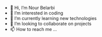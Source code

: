 - 👋 Hi, I’m Nour Belarbi
- 👀 I’m interested in coding
- 🌱 I’m currently learning new technologies
- 💞️ I’m looking to collaborate on projects
- 📫 How to reach me ...

<!---
Nourqr/Nourqr is a ✨ special ✨ repository because its `README.md` (this file) appears on your GitHub profile.
You can click the Preview link to take a look at your changes.
--->
